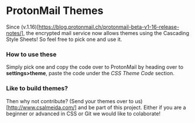 # ProtonMail Themes
Since (v.1.16)[https://blog.protonmail.ch/protonmail-beta-v1-16-release-notes/], the encrypted mail service now allows themes using the Cascading Style Sheets! So feel free to pick one and use it.

### How to use these
Simply pick one and copy the code over to ProtonMail by heading over to **settings>theme**, paste the code under the *CSS Theme Code* section.


### Like to build themes?
Then why not contribute? (Send your themes over to us)[http://www.csalmeida.com/] and be part of this project. Either if you are a beginner or advanced in CSS or Git we would like to colaborate!

